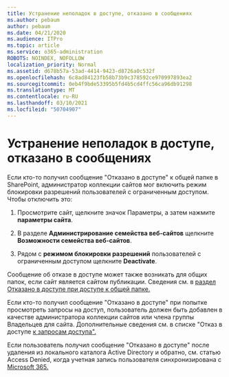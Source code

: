 ```yaml
---
title: Устранение неполадок в доступе, отказано в сообщениях
ms.author: pebaum
author: pebaum
ms.date: 04/21/2020
ms.audience: ITPro
ms.topic: article
ms.service: o365-administration
ROBOTS: NOINDEX, NOFOLLOW
localization_priority: Normal
ms.assetid: d678b57a-53ad-4414-9423-d8726a0c532f
ms.openlocfilehash: 6c8ad84123fb58b73b9c378592ce970997893ea2
ms.sourcegitcommit: 0eb4f9bde53395b5fd4b5cd4ffc56ca96db91298
ms.translationtype: MT
ms.contentlocale: ru-RU
ms.lasthandoff: 03/10/2021
ms.locfileid: "50704907"
---
```

# <a name="troubleshoot-access-denied-messages"></a>Устранение неполадок в доступе, отказано в сообщениях

Если кто-то получил сообщение "Отказано в доступе" к общей папке в SharePoint, администратор коллекции сайтов мог включить режим блокировки разрешений пользователей с ограниченным доступом. Чтобы отключить это: 
  
1. Просмотрите сайт, щелкните значок Параметры, а затем нажмите **параметры сайта**.
    
2. В разделе **Администрирование семейства веб-сайтов** щелкните **Возможности семейства веб-сайтов**.
    
3. Рядом с **режимом блокировки разрешений** пользователей с ограниченным доступом щелкните **Deactivate**.
    
Сообщение об отказе в доступе может также возникать для общих папок, если сайт является сайтом публикации. Сведения см. в [раздел Отказано в доступе при доступе к общей папке.](https://answers.microsoft.com/windows/forum/windows_7-files/access-denied-to-share-folder/79fae49d-cddf-4845-8ac8-c141884d85fb)
  
Если кто-то получил сообщение "Отказано в доступе" при попытке просмотреть запросы на доступ, пользователь должен быть добавлен в качестве администратора коллекции сайтов или члена группы Владельцев для сайта. Дополнительные сведения см. в списке "Отказ в доступе [к запросам доступа".](https://go.microsoft.com/fwlink/?linkid=2004220)
  
Если пользователь получил сообщение "Отказано в доступе" после удаления из локального каталога Active Directory и обратно, см. статью Access Denied, когда учетная запись пользователя синхронизирована с [Microsoft 365.](https://go.microsoft.com/fwlink/?linkid=2004318)
  

